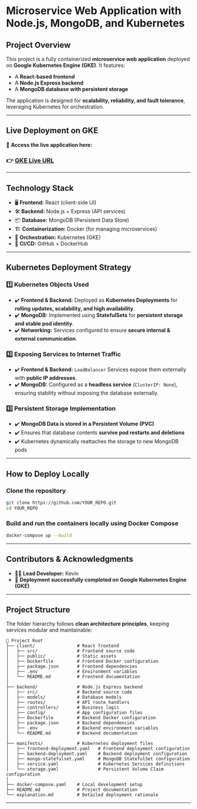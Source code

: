 # **Microservice Web Application with Node.js, MongoDB, and Kubernetes**

## **Project Overview**
This project is a fully containerized **microservice web application** deployed on **Google Kubernetes Engine (GKE)**. It features:  
- A **React-based frontend**  
- A **Node.js Express backend**  
- A **MongoDB database with persistent storage**  

The application is designed for **scalability, reliability, and fault tolerance**, leveraging Kubernetes for orchestration.

---

## **Live Deployment on GKE**
🔗 **Access the live application here:**  
### 👉 [**GKE Live URL**](http://35.184.247.235:3000/)

---

## **Technology Stack**
- 🖥️ **Frontend:** React (client-side UI)  
- 🛠️ **Backend:** Node.js + Express (API services)  
- 📦 **Database:** MongoDB (Persistent Data Store)  
- 🏗️ **Containerization:** Docker (for managing microservices)  
- 🚀 **Orchestration:** Kubernetes (GKE)  
- 🔄 **CI/CD:** GitHub + DockerHub  

---

## **Kubernetes Deployment Strategy**

### 1️⃣ Kubernetes Objects Used
- ✔️ **Frontend & Backend:** Deployed as **Kubernetes Deployments** for **rolling updates, scalability, and high availability**.  
- ✔️ **MongoDB:** Implemented using **StatefulSets** for **persistent storage and stable pod identity**.  
- ✔️ **Networking:** Services configured to ensure **secure internal & external communication**.

### 2️⃣ Exposing Services to Internet Traffic
- ✔️ **Frontend & Backend:** `LoadBalancer` Services expose them externally with **public IP addresses**.  
- ✔️ **MongoDB:** Configured as a **headless service** (`ClusterIP: None`), ensuring stability without exposing the database externally.

### 3️⃣ Persistent Storage Implementation
- ✔️ **MongoDB Data is stored in a Persistent Volume (PVC)**
- ✔️ Ensures that database contents **survive pod restarts and deletions**
- ✔️ Kubernetes dynamically reattaches the storage to new MongoDB pods

---

## **How to Deploy Locally**

### Clone the repository
```bash
git clone https://github.com/YOUR_REPO.git
cd YOUR_REPO
```

### Build and run the containers locally using Docker Compose
```bash
docker-compose up --build
```

---

## **Contributors & Acknowledgments**
- 👨‍💻 **Lead Developer:** Kevin  
- 🎯 **Deployment successfully completed on Google Kubernetes Engine (GKE)**  

---

## **Project Structure**
The folder hierarchy follows **clean architecture principles**, keeping services modular and maintainable:

```plaintext
📂 Project Root  
├── client/                # React frontend  
│   ├── src/               # Frontend source code  
│   ├── public/            # Static assets  
│   ├── Dockerfile         # Frontend Docker configuration  
│   ├── package.json       # Frontend dependencies  
│   ├── .env               # Environment variables  
│   └── README.md          # Frontend documentation  
│  
├── backend/               # Node.js Express backend  
│   ├── src/               # Backend source code  
│   ├── models/            # Database models  
│   ├── routes/            # API route handlers  
│   ├── controllers/       # Business logic  
│   ├── config/            # App configuration files  
│   ├── Dockerfile         # Backend Docker configuration  
│   ├── package.json       # Backend dependencies  
│   ├── .env               # Backend environment variables  
│   └── README.md          # Backend documentation  
│  
├── manifests/             # Kubernetes deployment files  
│   ├── frontend-deployment.yaml   # Frontend deployment configuration  
│   ├── backend-deployment.yaml    # Backend deployment configuration  
│   ├── mongo-statefulset.yaml     # MongoDB StatefulSet configuration  
│   ├── service.yaml               # Kubernetes Services definitions  
│   └── storage.yaml               # Persistent Volume Claim configuration  
│  
├── docker-compose.yaml    # Local development setup  
├── README.md              # Project documentation  
└── explanation.md         # Detailed deployment rationale  
```

---